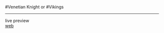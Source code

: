 #Venetian Knight
or
#Vikings
<hr>
live preview
<br>  
<a href="https://github.com/bichiko/chuchuli">web</a>
